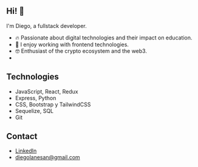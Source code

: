 ## Hi! 👋

<!--
[![Portfolio Badge](https://img.shields.io/badge/-kunalraghav.github.io-orange?style=flat-square&logo=html5&logoColor=white&link=https://kunalraghav.github.io)](https://kunalraghav.github.io)
-->

I'm Diego, a fullstack developer.

- :fire: Passionate about digital technologies and their impact on education.
- 🚀 I enjoy working with frontend technologies.
- :nerd_face: Enthusiast of the crypto ecosystem and the web3.
- 
## Technologies 
- JavaScript, React, Redux
- Express, Python
- CSS, Bootstrap y TailwindCSS
- Sequelize, SQL
- Git

## Contact
- [LinkedIn](linkedin.com/in/diegolanesan/)
- diegolanesan@gmail.com


